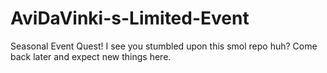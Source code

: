 # AviDaVinki-s-Limited-Event
Seasonal Event Quest!
I see you stumbled upon this smol repo huh? Come back later and expect new things here.
